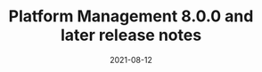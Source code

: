 ---
title: Platform Management 8.0.0 and later release notes
linkTitle: Platform Management 8.0.0 and later release notes

description: New features, improvements, and bug fixes for 8.0.0 and later release notes.
weight: 150
simple_list: true
date: 2021-08-12
---
